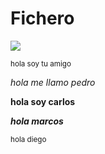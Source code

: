 # Fichero

![](https://www.google.com/url?sa=i&url=https%3A%2F%2Fwww.facebook.com%2FCristiano%2F%3Flocale%3Des_ES&psig=AOvVaw0ugTQh8U_yjUv0Si_DuqfQ&ust=1734116515279000&source=images&cd=vfe&opi=89978449&ved=0CBQQjRxqFwoTCIjZscj1oooDFQAAAAAdAAAAABAE)

<sub>hola soy tu amigo</sub>

*hola me llamo pedro*

**hola soy carlos**

***hola marcos***

<sup>hola diego</sup>
